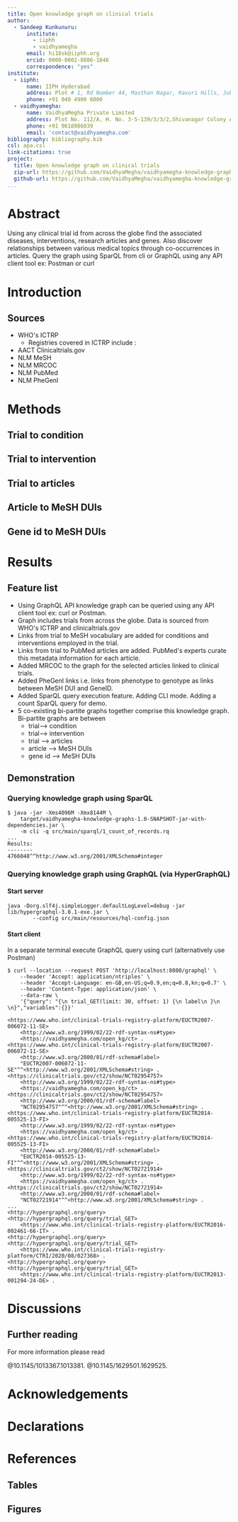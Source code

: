 ```yaml
---
title: Open knowledge graph on clinical trials
author:
  - Sandeep Kunkunuru:
      institute:
        - iiphh
        - vaidhyamegha
      email: hi18sk@iiphh.org
      orcid: 0000-0002-8886-1846
      correspondence: "yes"
institute:
  - iiphh:
      name: IIPH Hyderabad
      address: Plot # 1, Rd Number 44, Masthan Nagar, Kavuri Hills, Jubilee Hills, Madhapur, Telangana 500033
      phone: +91 040 4900 6000
  - vaidhyamegha:
      name: VaidhyaMegha Private Limited
      address: Plot No. 112/A, H. No. 3-5-139/3/3/2,Shivanagar Colony Attapur,Hyderguda, Hyderabad,Telangana 500048.
      phone: +91 9618986039
      email: 'contact@vaidhyamegha.com'
bibliography: bibliography.bib
csl: apa.csl
link-citations: true
project:
  title: Open knowledge graph on clinical trials 
  zip-url: https://github.com/VaidhyaMegha/vaidhyamegha-knowledge-graphs/releases
  github-url: https://github.com/VaidhyaMegha/vaidhyamegha-knowledge-graphs/
...
```


# Abstract

Using any clinical trial id from across the globe find the associated diseases, interventions, research articles and genes. Also discover relationships between various medical topics through co-occurrences in articles. Query the graph using SparQL from cli or GraphQL using any API client  tool ex: Postman or curl

# Introduction

## Sources

- WHO's ICTRP
  - Registries covered in ICTRP include : 
- AACT Clinicaltrials.gov
- NLM MeSH
- NLM MRCOC
- NLM PubMed
- NLM PheGenI

# Methods

## Trial to condition
## Trial to intervention
## Trial  to articles
## Article  to MeSH DUIs
## Gene id  to MeSH DUIs

# Results
## Feature list

- Using GraphQL API knowledge graph can be queried using any API client tool ex: curl or Postman.
- Graph includes trials from across the globe. Data is sourced from WHO's ICTRP and clinicaltrials.gov
- Links from trial to MeSH vocabulary are added for conditions and interventions employed in the trial.
- Links from trial to PubMed articles are added. PubMed's experts curate this metadata information for each article.
- Added MRCOC to the graph for the selected articles linked to clinical trials.
- Added PheGenI links i.e. links from phenotype to genotype as links between MeSH DUI and GeneID.
- Added SparQL query execution feature. Adding CLI mode. Adding a count SparQL query for demo.
- 5 co-existing bi-partite graphs together comprise this knowledge graph. Bi-partite graphs are between
  - trial--> condition
  - trial--> intervention
  - trial --> articles
  - article --> MeSH DUIs
  - gene id --> MeSH DUIs


## Demonstration

### Querying knowledge graph using SparQL
```
$ java -jar -Xms4096M -Xmx8144M \
    target/vaidhyamegha-knowledge-graphs-1.0-SNAPSHOT-jar-with-dependencies.jar \
    -m cli -q src/main/sparql/1_count_of_records.rq
...
Results:
-------- 
4766048^^http://www.w3.org/2001/XMLSchema#integer
```

### Querying knowledge graph using GraphQL (via HyperGraphQL)

#### Start server
```
java -Dorg.slf4j.simpleLogger.defaultLogLevel=debug -jar lib/hypergraphql-3.0.1-exe.jar \
        --config src/main/resources/hql-config.json
```
#### Start client

In a separate terminal execute GraphQL query using curl (alternatively use Postman)

```
$ curl --location --request POST 'http://localhost:8080/graphql' \
    --header 'Accept: application/ntriples' \ 
    --header 'Accept-Language: en-GB,en-US;q=0.9,en;q=0.8,kn;q=0.7' \
    --header 'Content-Type: application/json' \
    --data-raw \
    '{"query": "{\n trial_GET(limit: 30, offset: 1) {\n label\n }\n \n}","variables":{}}'

<https://www.who.int/clinical-trials-registry-platform/EUCTR2007-006072-11-SE> 
    <http://www.w3.org/1999/02/22-rdf-syntax-ns#type> 
    <https://vaidhyamegha.com/open_kg/ct> .
<https://www.who.int/clinical-trials-registry-platform/EUCTR2007-006072-11-SE> 
    <http://www.w3.org/2000/01/rdf-schema#label> 
    "EUCTR2007-006072-11-SE"^^<http://www.w3.org/2001/XMLSchema#string> .
<https://clinicaltrials.gov/ct2/show/NCT02954757> 
    <http://www.w3.org/1999/02/22-rdf-syntax-ns#type> 
    <https://vaidhyamegha.com/open_kg/ct> .
<https://clinicaltrials.gov/ct2/show/NCT02954757> 
    <http://www.w3.org/2000/01/rdf-schema#label> 
    "NCT02954757"^^<http://www.w3.org/2001/XMLSchema#string> .
<https://www.who.int/clinical-trials-registry-platform/EUCTR2014-005525-13-FI> 
    <http://www.w3.org/1999/02/22-rdf-syntax-ns#type> 
    <https://vaidhyamegha.com/open_kg/ct> .
<https://www.who.int/clinical-trials-registry-platform/EUCTR2014-005525-13-FI> 
    <http://www.w3.org/2000/01/rdf-schema#label> 
    "EUCTR2014-005525-13-FI"^^<http://www.w3.org/2001/XMLSchema#string> .
<https://clinicaltrials.gov/ct2/show/NCT02721914> 
    <http://www.w3.org/1999/02/22-rdf-syntax-ns#type> 
    <https://vaidhyamegha.com/open_kg/ct> .
<https://clinicaltrials.gov/ct2/show/NCT02721914> 
    <http://www.w3.org/2000/01/rdf-schema#label> 
    "NCT02721914"^^<http://www.w3.org/2001/XMLSchema#string> .
...
<http://hypergraphql.org/query> <http://hypergraphql.org/query/trial_GET> 
    <https://www.who.int/clinical-trials-registry-platform/EUCTR2016-002461-66-IT> .
<http://hypergraphql.org/query> <http://hypergraphql.org/query/trial_GET> 
    <https://www.who.int/clinical-trials-registry-platform/CTRI/2020/08/027368> .
<http://hypergraphql.org/query> <http://hypergraphql.org/query/trial_GET> 
    <https://www.who.int/clinical-trials-registry-platform/EUCTR2013-001294-24-DE> .
```

# Discussions

## Further reading

For more information please read

@10.1145/1013367.1013381.
@10.1145/1629501.1629525.

# Acknowledgements

# Declarations

# References

## Tables 

## Figures